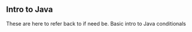 ## Intro to Java 
<p>These are here to refer back to if need be. Basic intro to Java conditionals</p>

